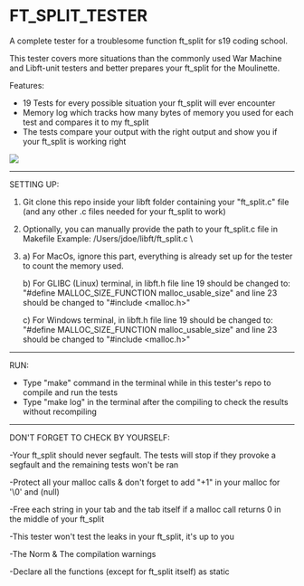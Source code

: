 # FT_SPLIT_TESTER
A complete tester for a troublesome function ft_split for s19 coding school.

This tester covers more situations than the commonly used War Machine and Libft-unit testers and better prepares your ft_split for the Moulinette.



Features:
- 19 Tests for every possible situation your ft_split will ever encounter
- Memory log which tracks how many bytes of memory you used for each test and compares it to my ft_split
- The tests compare your output with the right output and show you if your ft_split is working right

![](Images/gif.gif)

--------------------------------------------------------------------------------------------------------------------------------------
SETTING UP:
1) Git clone this repo inside your libft folder containing your "ft_split.c" file (and any other .c files needed for your ft_split to work)


2) Optionally, you can manually provide the path to your ft_split.c file in Makefile
      Example: /Users/jdoe/libft/ft_split.c \
   
3) a) For MacOs, ignore this part, everything is already set up for the tester to count the memory used.

   b) For GLIBC (Linux) terminal, in libft.h file line 19 should be changed to: "#define MALLOC_SIZE_FUNCTION malloc_usable_size"
      and line 23 should be changed to "#include <malloc.h>"
      
   c) For Windows terminal, in libft.h file line 19 should be changed to: "#define MALLOC_SIZE_FUNCTION malloc_usable_size"
      and line 23 should be changed to "#include <malloc.h>"
      
--------------------------------------------------------------------------------------------------------------------------------------
RUN:
- Type "make" command in the terminal while in this tester's repo to compile and run the tests
- Type "make log" in the terminal after the compiling to check the results without recompiling


--------------------------------------------------------------------------------------------------------------------------------------
DON'T FORGET TO CHECK BY YOURSELF:

-Your ft_split should never segfault. The tests will stop if they provoke a segfault and the remaining tests won't be ran

-Protect all your malloc calls & don't forget to add "+1" in your malloc for '\0' and (null)

-Free each string in your tab and the tab itself if a malloc call returns 0 in the middle of your ft_split

-This tester won't test the leaks in your ft_split, it's up to you

-The Norm & The compilation warnings

-Declare all the functions (except for ft_split itself) as static

